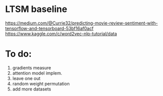# LTSM baseline 
https://medium.com/@Currie32/predicting-movie-review-sentiment-with-tensorflow-and-tensorboard-53bf16af0acf
https://www.kaggle.com/c/word2vec-nlp-tutorial/data

# To do:

1. gradients measure
2. attention model implem.
3. leave one out
4. random weight permutation
5. add more datasets
